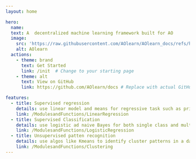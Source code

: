 ```yaml
---
layout: home

hero:
  name:
  text: A  decentralized machine learning framework built for AO
  image:
    src: 'https://raw.githubusercontent.com/AOlearn/AOlearn_docs/refs/heads/main/orange.svg'  # Change or remove as needed
    alt: AOlearn
  actions:
    - theme: brand
      text: Get Started
      link: /init  # Change to your starting page
    - theme: alt
      text: View on GitHub
      link: https://github.com/AOlearn/docs # Replace with actual GitHub repo

features:
  - title: Supervised regression
    details: use linear model and means for regressive task such as price prediction
    link: /ModulesandFunctions/LinearRegression
  - title: Supervised Classification
    details: use logistic ad naive Bayes for both single class and multi class object classification
    link: /ModulesandFunctions/LogisticRegression
  - title: Unsupervised patten recognition
    details: use algos like Kmeans to identify cluster patterns in a dataset
    link: /ModulesandFunctions/Clustering
---
```


